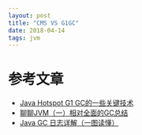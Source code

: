 ```yaml
---
layout: post
title: "CMS VS G1GC"
date: 2018-04-14
tags: jvm
---
```



# 参考文章
* [Java Hotspot G1 GC的一些关键技术](https://tech.meituan.com/g1.html)
* [聊聊JVM（一）相对全面的GC总结](https://blog.csdn.net/iter_zc/article/details/41746265)
* [Java GC 日志详解（一图读懂）](https://blog.csdn.net/wanglha/article/details/48713217)
